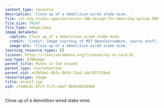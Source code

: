 ```yaml
---
content_type: resource
description: 'Close up of a demolition wired stake mine. '
file: /ol-ocw-studio-app/courses/ec-s06-design-for-demining-spring-2007/cf4d8c8cbfcf7c71ade79b65d8356569_mine17.jpg
file_size: 76147
file_type: image/jpeg
image_metadata:
  caption: Close up of a demolition wired stake mine.
  credit: 'Credit: Image courtesy of MIT OpenCourseWare, course staff, and students.'
  image-alt: 'Close up of a demolition wired stake mine. '
learning_resource_types: []
license: https://creativecommons.org/licenses/by-nc-sa/4.0/
ocw_type: OCWImage
parent_title: Mines in the Ground
parent_type: CourseSection
parent_uid: e43b56e1-0b3c-8b54-f1a2-14e7d37158ad
resourcetype: Image
title: mine17.jpg
uid: cf4d8c8c-bfcf-7c71-ade7-9b65d8356569
---
```

Close up of a demolition wired stake mine. 